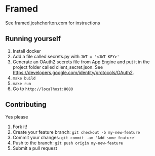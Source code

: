 # Framed

See framed.joshchorlton.com for instructions

## Running yourself
1. Install docker
2. Add a file called secrets.py with `JWT = '<JWT KEY>'`
3. Generate an OAuth2 secrets file from App Engine and put it in the project folder called client_secret.json. See https://developers.google.com/identity/protocols/OAuth2.
4. `make build`
5. `make run`
6. Go to `http://localhost:8080`

## Contributing

Yes please
1. Fork it!
2. Create your feature branch: `git checkout -b my-new-feature`
3. Commit your changes: `git commit -am 'Add some feature'`
4. Push to the branch: `git push origin my-new-feature`
5. Submit a pull request

